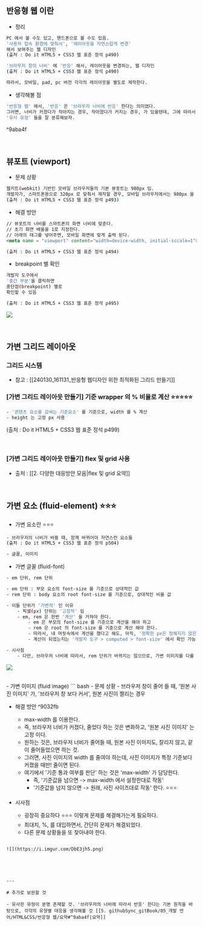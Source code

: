 

## 반응형 웹 이란 

- 정리 
``` bash 
PC 에서 볼 수도 있고, 핸드폰으로 볼 수도 있음. 
'사용자 접속 환경에 맞춰서', '레이아웃을 자연스럽게 변경' 
해서 보여주는 웹 디자인 
(출처 : Do it HTML5 + CSS3 웹 표준 정석 p490)

'브라우저 창의 너비' 에 '반응' 해서, 레이아웃을 변경하는, 웹 디자인 
(출처 : Do it HTML5 + CSS3 웹 표준 정석 p490)

따라서, 모바일, pad, pc 버전 각각의 레이아웃을 별도로 제작한다. 
```


- 생각해볼 점 
``` bash 
'반응형 웹' 에서, '반응' 은 '브라우저 너비에 반응' 한다는 의미였다. 
그러면, 너비가 커졌다가 작아지는 경우, 작아졌다가 커지는 경우, 가 있을텐데, 그에 따라서 세분화된 '유사한 유형' 이 분명 존재할 것 이다. 
'유사 유형' 들을 잘 분류해보자.
```

^9aba4f


<br>


## 뷰포트 (viewport)
- 문제 상황 
``` bash
웹키트(webkit) 기반인 모바일 브라우저들의 기본 뷰포트는 980px 임.
개발자가, 스마트폰용으로 320px 로 맞춰서 제작할 경우, 모바일 브라우저에서는 980px 을 기준으로 보여주기 때문에 '굉장히 축소' 되어서 보여짐
(출처 : Do it HTML5 + CSS3 웹 표준 정석 p493)
```

- 해결 방안 
``` html 
// 뷰포트의 너비를 스마트폰의 화면 너비에 맞춘다. 
// 초기 화면 배울을 1로 지정한다.
// 아래의 태그를 넣어주면, 모바일 화면에 맞게 출력 된다. 
<meta name = "viewport" content="width=device-width, initial-sccale=1">

(출처 : Do it HTML5 + CSS3 웹 표준 정석 p494)
```


- breakpoint 별 확인 
``` bash 
개발자 도구에서 
'중간 부분'을 클릭하면 
중단점(breakpoint) 별로 
확인할 수 있음

(출처 : Do it HTML5 + CSS3 웹 표준 정석 p495)
```

![](https://i.imgur.com/xtj9HUD.png)


<br>

## 가변 그리드 레이아웃 

### 그리드 시스템 
- 참고 : [[240130_161131_반응형 웹디자인 위한 최적화된 그리드 만들기]]



### [가변 그리드 레이아웃 만들기] 기준 wrapper 의 % 비율로 계산  ⭐⭐⭐⭐⭐ 
``` bash
- '콘텐츠 요소를 감싸는 기준요소' 를 기준으로, width 를 % 계산 
- height 는 고정 px 사용
```
(출처 : Do it HTML5 + CSS3 웹 표준 정석 p499)


<br>

### [가변 그리드 레이아웃 만들기] flex 및 grid 사용 

- 출처 : [[2. 다양한 대응방안 모음|flex 및 grid 요약]]




<br>


## 가변 요소 (fluid-element) ⭐⭐⭐ 

- 가변 요소란 ⭐⭐⭐ 
``` bash 
- 브라우저의 너비가 바뀔 때, 함께 바뀌어야 자연스런 요소들 
(출처 : Do it HTML5 + CSS3 웹 표준 정석 p504)

- 글꼴, 이미지 
```


- 가변 글꼴 (fluid-font)
``` bash 
- em 단위, rem 단위 

- em 단위 : 부모 요소의 font-size 를 기준으로 상대적인 값 
- rem 단위 : body 요소의 root font-size 를 기준으로, 상대적인 비율 값

- 이들 단위가 '가변적' 인 이유 
	- 픽셀(px) 단위는 '고정적' 임 
	- em, rem 은 한번 '계산' 을 거쳐야 한다. 
		- em 은 부모의 font-size 를 기준으로 계산을 해야 하고 
		- rem 은 root 의 font-size 를 기준으로 계산 해야 한다. 
		- 따라서, 내 머릿속에서 계산을 했다고 해도, 아직, '정확한 px은 정해지지 않은 상태!' ⭐⭐⭐ 👉 따라서, 가변적이다. 
		- 계산이 되었는지는 '개발자 도구 > computed > font-size' 에서 확인 가능 

- 시사점 
	- 다만, 브라우저 너비에 따라서, rem 단위가 바뀌지는 않으므로, 가변 이미지를 다룰 때와는 다르게 셋팅해야 함. 
```

![](https://i.imgur.com/UwkVgQw.png)


<br>
- 가변 이미지 (fluid image)
``` bash 
- 문제 상황 
	- 브라우저 창이 줄어 들 때, '원본 사진 이미지' 가, '브라우저 창 보다 커서', 원본 사진이 짤리는 경우 

- 해결 방안  ^9032fb
	- max-width 를 이용한다. 
	- 즉, 브라우저 너비가 커졌다, 줄었다 하는 것은 변화하고, '원본 사진 이미지' 는 고정 이다. 
	- 원하는 것은, 브라우저 너비가 줄어들 때, 원본 사진 이미지도, 잘리지 않고, 같이 줄어들었으면 하는 것. 
	- 그러면, 사진 이미지의 width 를 줄여야 하는데, 사진 이미지가 특정 기준보다 커졌을 때만! 줄이면 된다. 
	- 여기에서 '기준 통과 여부를 판단' 하는 것은 'max-width' 가 담당한다. 
		- 즉, '기준값을 넘으면 -> max-width 에서 설정한대로 작동'
		- '기준값을 넘지 않으면 -> 원래, 사진 사이즈대로 작동' 한다. ⭐⭐⭐ 

- 시사점 
	- 굉장히 중요하다 ⭐⭐⭐ 이렇게 문제를 해결해가는게 필요하다. 
	- 최대치, %, 를 대입하면서, 간단히 문제가 해결되었다. 
	- 다른 문제 상황들을 또 찾아내야 한다. 
```

![](https://i.imgur.com/DbE3jh5.png)





---

# 추가로 보완할 것 

- 유사한 유형이 분명 존재할 것. '브라우저의 너비에 따라서 반응' 한다는 기본 원칙을 바탕으로, 각각의 유형별 대응을 생각해볼 것 [[5. githubSync_gitBook/05_개발 언어/HTML&CSS/반응형 웹/요약#^9aba4f|요약]]



